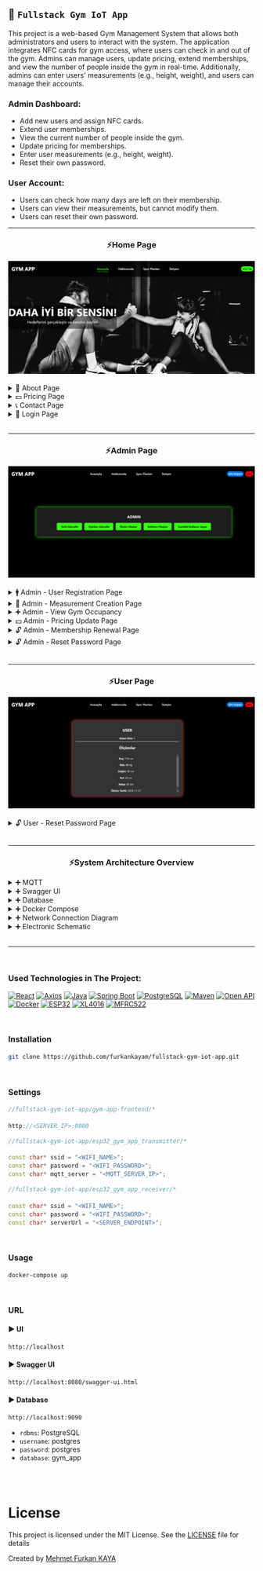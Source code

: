 ## 💪 `Fullstack Gym IoT App`

This project is a web-based Gym Management System that allows both administrators and users to interact with the system. The application integrates NFC cards for gym access, where users can check in and out of the gym. Admins can manage users, update pricing, extend memberships, and view the number of people inside the gym in real-time. Additionally, admins can enter users' measurements (e.g., height, weight), and users can manage their accounts.

### Admin Dashboard:

- Add new users and assign NFC cards.
- Extend user memberships.
- View the current number of people inside the gym.
- Update pricing for memberships.
- Enter user measurements (e.g., height, weight).
- Reset their own password.

### User Account:

- Users can check how many days are left on their membership.
- Users can view their measurements, but cannot modify them.
- Users can reset their own password.

<hr>

<div>
<div align="center">
<h3>⚡Home Page </h3>
<img src="./images/home.png" alt="home">
</div>

<br>

<details>
<summary>📕 About Page </summary>
<img src="./images/about.png" alt="create">
</details>

<details>
<summary>💵 Pricing Page </summary>
<img src="./images/prices.png" alt="create">
</details>

<details>
<summary>📞 Contact Page </summary>
<img src="./images/contact.png" alt="create">
</details>

<details>
<summary>🔑 Login Page </summary>
<img src="./images/login.png" alt="create">
</details>

</div>
<br>
<hr>

<div>
<div align="center">
<h3>⚡Admin Page </h3>
<img src="./images/admin/admin_home.png" alt="home">
</div>

<br>

<details>
<summary>🚹 Admin - User Registration Page </summary>
<img src="./images/admin/admin_sign_up_user.png" alt="create">
</details>

<details>
<summary>📏 Admin - Measurement Creation Page </summary>
<img src="./images/admin/admin_user_create_measurement.png" alt="create">
</details>

<details>
<summary>➕ Admin - View Gym Occupancy </summary>
<img src="./images/admin/admin_users_inside.png" alt="create">
</details>

<details>
<summary>💵 Admin - Pricing Update Page </summary>
<img src="./images/admin/admin_update_prices.png" alt="create">
</details>

<details>
<summary>🔓 Admin - Membership Renewal Page </summary>
<img src="./images/admin/admin_user_update_date.png" alt="create">
</details>

<details>
<summary>🔓 Admin - Reset Password Page </summary>
<img src="./images/admin/admin_restart_password.png" alt="create">
</details>

</div>
<br>
<hr>
<div>
<div align="center">
<h3>⚡User Page </h3>
<img src="./images/user/user_home.png" alt="home">
</div>

<br>

<details>
<summary>🔓 User - Reset Password Page </summary>
<img src="./images/user/user_restart_password.png" alt="create">
</details>

</div>
<br>
<hr>

<div>
<div align="center">
<h3>⚡System Architecture Overview </h3>
</div>

<details>
<summary>➕ MQTT </summary>
<img src="./images/mqtt.png" alt="create">
</details>

<details>
<summary>➕ Swagger UI </summary>
<img src="./images/openapi.png" alt="create">
</details>

<details>
<summary>➕ Database </summary>
<img src="./images/database.png" alt="create">
</details>

<details>
<summary>➕ Docker Compose </summary>
<img src="./images/docker.png" alt="create">
</details>

<details>
<summary>➕ Network Connection Diagram </summary>
<img src="./images/electronics/connect.png" alt="create">
</details>

<details>
<summary>➕ Electronic Schematic </summary>
<img src="./images/electronics/electronic.png" alt="create">
<img src="./images/electronics/electronic1.jpg" alt="create">
</details>

</div>
<br>
<hr>

<br>

### Used Technologies in The Project:

[![React](https://img.shields.io/badge/React-18.3-000?style=for-the-badge&logo=react&logoColor=white&color=61DAFB)](https://react.dev/)
[![Axios](https://img.shields.io/badge/Axios-1.7-000?style=for-the-badge&logo=axios&logoColor=white&color=5A29E4)](https://axios-http.com/docs/intro)
[![Java](https://img.shields.io/badge/java-17.0-000?style=for-the-badge&logo=openjdk&logoColor=white&color=FF9A00)](https://www.java.com/en/)
[![Spring Boot](https://img.shields.io/badge/spring%20boot-3.2-000?style=for-the-badge&logo=springboot&logoColor=white&color=6DB33F)](https://spring.io/)
[![PostgreSQL](https://img.shields.io/badge/PostgreSQL-15.2-000?style=for-the-badge&logo=postgresql&logoColor=white&color=4479A1)](https://www.postgresql.org/)
[![Maven](https://img.shields.io/badge/Maven-3.9-000?style=for-the-badge&logo=apache-maven&logoColor=white&color=C71A36)](https://maven.apache.org/)
[![Open API](https://img.shields.io/badge/Open%20API-2.2-000?style=for-the-badge&logo=openapiinitiative&logoColor=white&color=6BA539)](https://springdoc.org/)
[![Docker](https://img.shields.io/badge/Docker-25.0-000?style=for-the-badge&logo=Docker&logoColor=white&color=2496ED)](https://docs.docker.com/)
[![ESP32](https://img.shields.io/badge/ESP32%20WROOM%2032-000?style=for-the-badge&logo=espressif&logoColor=white&color=E7352C)](./datasheet/esp32-wroom-32_datasheet_en.pdf)
[![XL4016](https://img.shields.io/badge/XL4016-000?style=for-the-badge&logoColor=white&color=000000)](./datasheet/XL4016-Datasheet.pdf)
[![MFRC522](https://img.shields.io/badge/MFRC522-000?style=for-the-badge&logoColor=white&color=00529B)](./datasheet/MFRC522.pdf)

<br>

### Installation

```bash
git clone https://github.com/furkankayam/fullstack-gym-iot-app.git
```

<br>

### Settings

```js
//fullstack-gym-iot-app/gym-app-frontend/*

http://<SERVER_IP>:8080
```

```ino
//fullstack-gym-iot-app/esp32_gym_app_transmitter/*

const char* ssid = "<WIFI_NAME>";
const char* password = "<WIFI_PASSWORD>";
const char* mqtt_server = "<MQTT_SERVER_IP>";
```

```ino
//fullstack-gym-iot-app/esp32_gym_app_receiver/*

const char* ssid = "<WIFI_NAME>";
const char* password = "<WIFI_PASSWORD>";
const char* serverUrl = "<SERVER_ENDPOINT>";
```

<br>

### Usage

```bash
docker-compose up
```

<br>

### URL

#### ▶️ UI

```bash
http://localhost
```

#### ▶️ Swagger UI

```bash
http://localhost:8080/swagger-ui.html
```

#### ▶️ Database

```bash
http://localhost:9090
```

- `rdbms`: PostgreSQL
- `username`: postgres
- `password`: postgres
- `database`: gym_app

<br>

<br>

# License

This project is licensed under the MIT License. See the [LICENSE](LICENSE) file for details

Created by [Mehmet Furkan KAYA](https://www.linkedin.com/in/mehmet-furkan-kaya/)
